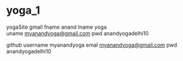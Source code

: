# yoga_1
yogaSite
gmail
	fname anand
	lname yoga	
	uname myanandyoga@gmail.com	
	pwd anandyogadelhi10

github
	username myanandyoga
	emal myanandyoga@gmail.com
	pwd anandyogadelhi10 
